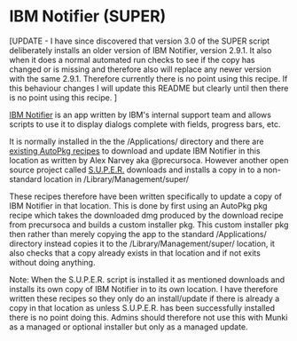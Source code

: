 IBM Notifier (SUPER)
=========

[UPDATE - I have since discovered that version 3.0 of the SUPER script deliberately installs an older version of IBM Notifier, version 2.9.1. It also when it does a normal automated run checks to see if the copy has changed or is missing and therefore also will replace any newer version with the same 2.9.1. Therefore currently there is no point using this recipe. If this behaviour changes I will update this README but clearly until then there is no point using this recipe.
]

[IBM Notifier](https://github.com/IBM/mac-ibm-notifications) is an app written by IBM's internal support team and allows scripts to use it to display dialogs complete with fields, progress bars, etc.

It is normally installed in the the /Applications/ directory and there are [existing AutoPkg recipes](https://github.com/autopkg/precursorca-recipes/tree/master/IMB.Notifier) to download and update IBM Notifier in this location as written by Alex Narvey aka @precursoca. However another open source project called [S.U.P.E.R.](https://github.com/Macjutsu/super) downloads and installs a copy in to a non-standard location in /Library/Management/super/

These recipes therefore have been written specifically to update a copy of IBM Notifier in that location. This is done by first using an AutoPkg pkg recipe which takes the downloaded dmg produced by the download recipe from precursoca and builds a custom installer pkg. This custom installer pkg then rather than merely copying the app to the standard /Applications/ directory instead copies it to the /Library/Management/super/ location, it also checks that a copy already exists in that location and if not exits without doing anything.

Note: When the S.U.P.E.R. script is installed it as mentioned downloads and installs its own copy of IBM Notifier in to its own location. I have therefore written these recipes so they only do an install/update if there is already a copy in that location as unless S.U.P.E.R. has been successfully installed there is no point doing this. Admins should therefore not use this with Munki as a managed or optional installer but only as a managed update.
